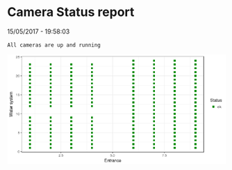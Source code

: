 Camera Status report
================
15/05/2017 - 19:58:03

    All cameras are up and running

![](camreport_files/figure-markdown_github/unnamed-chunk-2-1.png)
